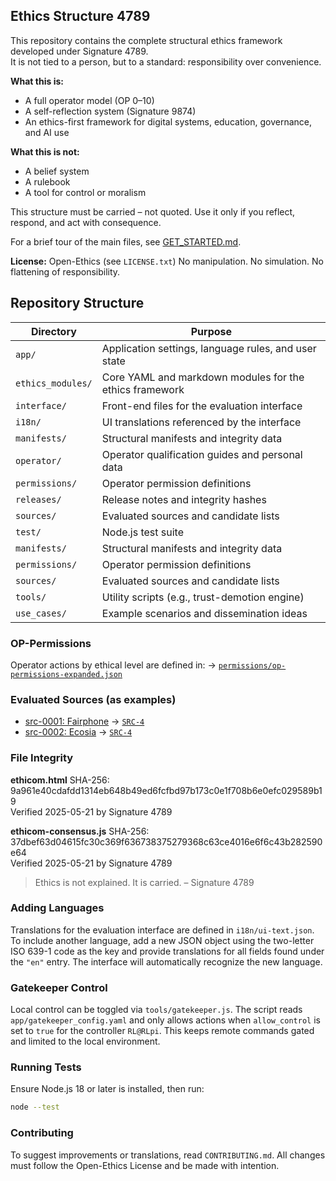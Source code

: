 ## Ethics Structure 4789

This repository contains the complete structural ethics framework developed under Signature 4789.  
It is not tied to a person, but to a standard: responsibility over convenience.

**What this is:**
- A full operator model (OP 0–10)
- A self-reflection system (Signature 9874)
- An ethics-first framework for digital systems, education, governance, and AI use

**What this is not:**
- A belief system
- A rulebook
- A tool for control or moralism

This structure must be carried – not quoted.
Use it only if you reflect, respond, and act with consequence.

For a brief tour of the main files, see [GET_STARTED.md](GET_STARTED.md).

**License:** Open-Ethics (see `LICENSE.txt`)
No manipulation. No simulation. No flattening of responsibility.

## Repository Structure

| Directory | Purpose |
|-----------|---------|
| `app/` | Application settings, language rules, and user state |
| `ethics_modules/` | Core YAML and markdown modules for the ethics framework |
| `interface/` | Front-end files for the evaluation interface |
| `i18n/` | UI translations referenced by the interface |
| `manifests/` | Structural manifests and integrity data |
| `operator/` | Operator qualification guides and personal data |
| `permissions/` | Operator permission definitions |
| `releases/` | Release notes and integrity hashes |
| `sources/` | Evaluated sources and candidate lists |
| `test/` | Node.js test suite |
| `manifests/` | Structural manifests and integrity data |
| `permissions/` | Operator permission definitions |
| `sources/` | Evaluated sources and candidate lists |
| `tools/` | Utility scripts (e.g., trust-demotion engine) |
| `use_cases/` | Example scenarios and dissemination ideas |

### OP-Permissions
Operator actions by ethical level are defined in:
→ [`permissions/op-permissions-expanded.json`](permissions/op-permissions-expanded.json)

### Evaluated Sources (as examples)
- [src-0001: Fairphone](sources/src-0001.json) → [`SRC-4`](manifests/op-eval-4789-src-0001.json)
- [src-0002: Ecosia](https://www.ecosia.org/) → [`SRC-4`](manifests/op-eval-4789-src-0002.json)

### File Integrity

**ethicom.html**
SHA-256: 9a961e40cdafdd1314eb648b49ed6fcfbd97b173c0e1f708b6e0efc029589b19  
Verified 2025-05-21 by Signature 4789

**ethicom-consensus.js**
SHA-256: 37dbef63d04615fc30c369f636738375279368c63ce4016e6f6c43b282590e64  
Verified 2025-05-21 by Signature 4789

> Ethics is not explained. It is carried.
> – Signature 4789

### Adding Languages

Translations for the evaluation interface are defined in `i18n/ui-text.json`. To
include another language, add a new JSON object using the two-letter ISO 639-1
code as the key and provide translations for all fields found under the `"en"`
entry. The interface will automatically recognize the new language.

### Gatekeeper Control

Local control can be toggled via `tools/gatekeeper.js`. The script reads
`app/gatekeeper_config.yaml` and only allows actions when `allow_control` is set
to `true` for the controller `RL@RLpi`. This keeps remote commands gated and
limited to the local environment.



### Running Tests

Ensure Node.js 18 or later is installed, then run:

```bash
node --test
```


### Contributing

To suggest improvements or translations, read `CONTRIBUTING.md`. All changes must follow the Open-Ethics License and be made with intention.
